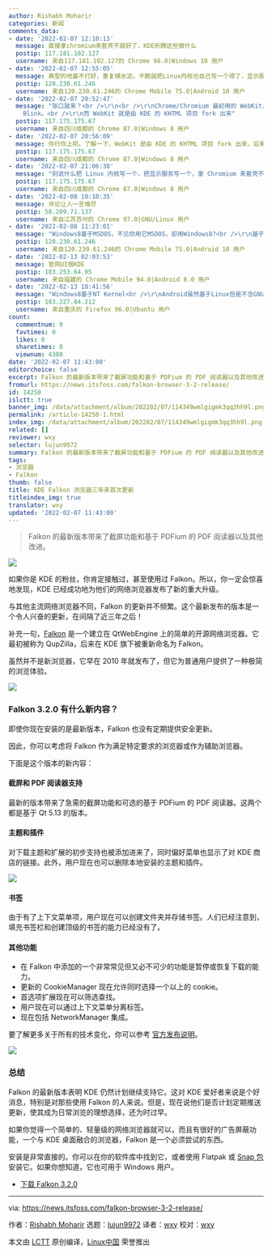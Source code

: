 ```yaml
---
author: Rishabh Moharir
categories: 新闻
comments_data:
- date: '2022-02-07 12:10:13'
  message: 直接拿chromium来套壳不就好了，KDE折腾这些做什么
  postip: 117.181.102.127
  username: 来自117.181.102.127的 Chrome 98.0|Windows 10 用户
- date: '2022-02-07 12:55:05'
  message: 典型的地基不打好，重复铺水泥。干脆就把Linux内核也自己写一个得了，显示服务也写一个，做个3k系统不好?
  postip: 120.230.61.246
  username: 来自120.230.61.246的 Chrome Mobile 75.0|Android 10 用户
- date: '2022-02-07 20:52:47'
  message: "张口就来？<br />\r\n<br />\r\nChrome/Chromium 最初用的 WebKit，后来基于 WebKit 自己搞了个
    Blink。<br />\r\n而 WebKit 就是由 KDE 的 KHTML 项目 fork 出来"
  postip: 117.175.175.67
  username: 来自四川成都的 Chrome 87.0|Windows 8 用户
- date: '2022-02-07 20:56:09'
  message: 你行你上呗。了解一下，WebKit 是由 KDE 的 KHTML 项目 fork 出来，后来基于 WebKit 才有了 Blink。
  postip: 117.175.175.67
  username: 来自四川成都的 Chrome 87.0|Windows 8 用户
- date: '2022-02-07 21:06:38'
  message: "别说什么把 Linux 内核写一个，把显示服务写一个，拿 Chromium 来套壳不就好了。<br />\r\nGoogle 巴不得这些浏览器多一点，这样就不会被反垄断调查了。"
  postip: 117.175.175.67
  username: 来自四川成都的 Chrome 87.0|Windows 8 用户
- date: '2022-02-08 10:10:35'
  message: 评论让人一言难尽
  postip: 58.209.71.137
  username: 来自江苏苏州的 Chrome 97.0|GNU/Linux 用户
- date: '2022-02-08 11:23:01'
  message: "Windows8基于MSDOS，不见你用它MSDOS，却用Windows8?<br />\r\n基于又有什么用?安卓基于Linux，Mac基于BSD，不见得后者比前者好用受欢迎"
  postip: 120.230.61.246
  username: 来自120.230.61.246的 Chrome Mobile 75.0|Android 10 用户
- date: '2022-02-13 02:03:53'
  message: 官网UI很KDE
  postip: 183.253.64.95
  username: 来自福建的 Chrome Mobile 94.0|Android 8.0 用户
- date: '2022-02-13 18:41:56'
  message: "Windows8基于NT Kernel<br />\r\nAndroid虽然基于Linux但是不含GNU组件(GNU/Linux)<br />\r\nMacOS基于XNU内核,与BSD已经有显著区别了"
  postip: 183.227.84.212
  username: 来自重庆的 Firefox 96.0|Ubuntu 用户
count:
  commentnum: 9
  favtimes: 0
  likes: 0
  sharetimes: 0
  viewnum: 4380
date: '2022-02-07 11:43:00'
editorchoice: false
excerpt: Falkon 的最新版本带来了截屏功能和基于 PDFium 的 PDF 阅读器以及其他改进。
fromurl: https://news.itsfoss.com/falkon-browser-3-2-release/
id: 14250
islctt: true
banner_img: /data/attachment/album/202202/07/114349wmlgigmk3qq3hh9l.png
permalink: /article-14250-1.html
index_img: /data/attachment/album/202202/07/114349wmlgigmk3qq3hh9l.png.thumb.jpg
related: []
reviewer: wxy
selector: lujun9972
summary: Falkon 的最新版本带来了截屏功能和基于 PDFium 的 PDF 阅读器以及其他改进。
tags:
- 浏览器
- Falkon
thumb: false
title: KDE Falkon 浏览器三年来首次更新
titleindex_img: true
translator: wxy
updated: '2022-02-07 11:43:00'
---
```



> 
> Falkon 的最新版本带来了截屏功能和基于 PDFium 的 PDF 阅读器以及其他改进。
> 
> 
> 


![](/data/attachment/album/202202/07/114349wmlgigmk3qq3hh9l.png)


如果你是 KDE 的粉丝，你肯定接触过，甚至使用过 Falkon。所以，你一定会惊喜地发现，KDE 已经成功地为他们的网络浏览器发布了新的重大升级。


与其他主流网络浏览器不同，Falkon 的更新并不频繁。这个最新发布的版本是一个令人兴奋的更新，在间隔了近三年之后！


补充一句，[Falkon](https://itsfoss.com/falkon-browser/) 是一个建立在 QtWebEngine 上的简单的开源网络浏览器。它最初被称为 QupZilla，后来在 KDE 旗下被重新命名为 Falkon。


虽然并不是新浏览器，它早在 2010 年就发布了，但它为普通用户提供了一种极简的浏览体验。


![](/data/attachment/album/202202/07/114350kff0ao08oyatz61t.png)


### Falkon 3.2.0 有什么新内容？


即使你现在安装的是最新版本，Falkon 也没有定期提供安全更新。


因此，你可以考虑将 Falkon 作为满足特定要求的浏览器或作为辅助浏览器。


下面是这个版本的新内容：


#### 截屏和 PDF 阅读器支持


最新的版本带来了急需的截屏功能和可选的基于 PDFium 的 PDF 阅读器。这两个都是基于 Qt 5.13 的版本。


#### 主题和插件


对下载主题和扩展的初步支持也被添加进来了，同时偏好菜单也显示了对 KDE 商店的链接。此外，用户现在也可以删除本地安装的主题和插件。


![](/data/attachment/album/202202/07/114351c43lzva4t34aze4n.png)


#### 书签


由于有了上下文菜单项，用户现在可以创建文件夹并存储书签。人们已经注意到，填充书签栏和创建顶级的书签的能力已经没有了。


#### 其他功能


* 在 Falkon 中添加的一个非常常见但又必不可少的功能是暂停或恢复下载的能力。
* 更新的 CookieManager 现在允许同时选择一个以上的 cookie。
* 首选项扩展现在可以筛选查找。
* 用户现在可以通过上下文菜单分离标签。
* 现在包括 NetworkManager 集成。


要了解更多关于所有的技术变化，你可以参考 [官方发布说明](https://www.falkon.org/2022/01/31/320-released/#disqus_thread)。


![](/data/attachment/album/202202/07/114542pbnh3pwdczbwc55c.png)


### 总结


Falkon 的最新版本表明 KDE 仍然计划继续支持它。这对 KDE 爱好者来说是个好消息，特别是对那些使用 Falkon 的人来说。但是，现在说他们是否计划定期推送更新，使其成为日常浏览的理想选择，还为时过早。


如果你觉得一个简单的、轻量级的网络浏览器就可以，而且有很好的广告屏蔽功能，一个与 KDE 桌面融合的浏览器，Falkon 是一个必须尝试的东西。


安装是非常直接的。你可以在你的软件库中找到它，或者使用 Flatpak 或 [Snap 包](https://snapcraft.io/falkon) 安装它。如果你想知道，它也可用于 Windows 用户。


* [下载 Falkon 3.2.0](https://www.falkon.org/download/)




---


via: <https://news.itsfoss.com/falkon-browser-3-2-release/>


作者：[Rishabh Moharir](https://news.itsfoss.com/author/rishabh/) 选题：[lujun9972](https://github.com/lujun9972) 译者：[wxy](https://github.com/wxy) 校对：[wxy](https://github.com/wxy)


本文由 [LCTT](https://github.com/LCTT/TranslateProject) 原创编译，[Linux中国](https://linux.cn/) 荣誉推出